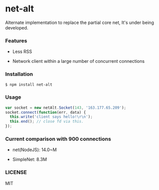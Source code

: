 
# net-alt

Alternate implementation to replace the partial core net, It's under being developed.


### Features

* Less RSS

* Network client within a large number of concurrent connections


### Installation

```bash
$ npm install net-alt
```


### Usage

```js
var socket = new netAlt.Socket(143, '163.177.65.209');
socket.connect(function(err, data) {
  this.write('client says hello!\r\n');
  this.end(); // close fd via this.
});
```


### Current comparison with 900 connections

* net(NodeJS): 14.0~M

* SimpleNet: 8.3M


### LICENSE

MIT